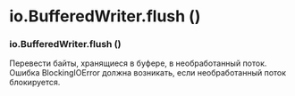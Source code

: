 # io.BufferedWriter.flush \(\)

### io.BufferedWriter.flush \(\)

Перевести байты, хранящиеся в буфере, в необработанный поток. Ошибка BlockingIOError должна возникать, если необработанный поток блокируется.


